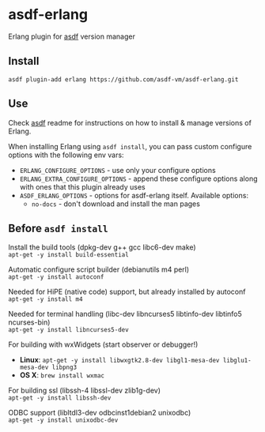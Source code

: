 # asdf-erlang

Erlang plugin for [asdf](https://github.com/asdf-vm/asdf) version manager

## Install

```
asdf plugin-add erlang https://github.com/asdf-vm/asdf-erlang.git
```

## Use

Check [asdf](https://github.com/asdf-vm/asdf) readme for instructions on how to install & manage versions of Erlang.

When installing Erlang using `asdf install`, you can pass custom configure options with the following env vars:

* `ERLANG_CONFIGURE_OPTIONS` - use only your configure options
* `ERLANG_EXTRA_CONFIGURE_OPTIONS` - append these configure options along with ones that this plugin already uses
* `ASDF_ERLANG_OPTIONS` - options for asdf-erlang itself. Available options:
    * `no-docs` - don't download and install the man pages

## Before `asdf install`

Install the build tools (dpkg-dev g++ gcc libc6-dev make)  
`apt-get -y install build-essential`

Automatic configure script builder (debianutils m4 perl)  
`apt-get -y install autoconf`

Needed for HiPE (native code) support, but already installed by autoconf  
`apt-get -y install m4`

Needed for terminal handling (libc-dev libncurses5 libtinfo-dev libtinfo5 ncurses-bin)  
`apt-get -y install libncurses5-dev`

For building with wxWidgets (start observer or debugger!)  
+ **Linux**: `apt-get -y install libwxgtk2.8-dev libgl1-mesa-dev libglu1-mesa-dev libpng3`
+ **OS X**: `brew install wxmac`

For building ssl (libssh-4 libssl-dev zlib1g-dev)  
`apt-get -y install libssh-dev`

ODBC support (libltdl3-dev odbcinst1debian2 unixodbc)  
`apt-get -y install unixodbc-dev`
